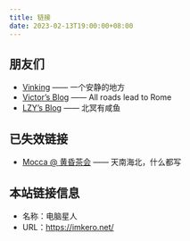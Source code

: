 ```yaml
---
title: 链接
date: 2023-02-13T19:00:00+08:00
---
```


## 朋友们

- [Vinking](https://vinking.top/) —— 一个安静的地方
- [Victor’s Blog](https://yanglock.github.io/) —— All roads lead to Rome
- [LZY’s Blog](https://lzysaltedfish.github.io/) —— 北冥有咸鱼

## 已失效链接

- [Mocca @ 黄昏茶会](https://blog.mocca-works.site/) —— 天南海北，什么都写

## 本站链接信息

- 名称：电脑星人
- URL：<https://imkero.net/>
